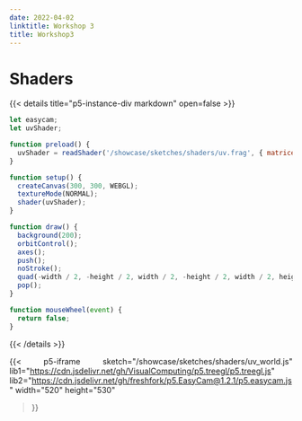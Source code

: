```yaml
---
date: 2022-04-02
linktitle: Workshop 3
title: Workshop3
---
```


# **Shaders**

<div style="text-align: justify">

{{< details title="p5-instance-div markdown" open=false >}}

```js
let easycam;
let uvShader;

function preload() {
  uvShader = readShader('/showcase/sketches/shaders/uv.frag', { matrices: Tree.pmvMatrix, varyings: Tree.texcoords2 });
}

function setup() {
  createCanvas(300, 300, WEBGL);
  textureMode(NORMAL);
  shader(uvShader);
}

function draw() {
  background(200);
  orbitControl();
  axes();
  push();
  noStroke();
  quad(-width / 2, -height / 2, width / 2, -height / 2, width / 2, height / 2, -width / 2, height / 2);
  pop();
}

function mouseWheel(event) {
  return false;
}
```

{{< /details >}}


{{< p5-iframe 
  sketch="/showcase/sketches/shaders/uv_world.js"
  lib1="https://cdn.jsdelivr.net/gh/VisualComputing/p5.treegl/p5.treegl.js"
  lib2="https://cdn.jsdelivr.net/gh/freshfork/p5.EasyCam@1.2.1/p5.easycam.js"
  width="520" height="530"
>}}